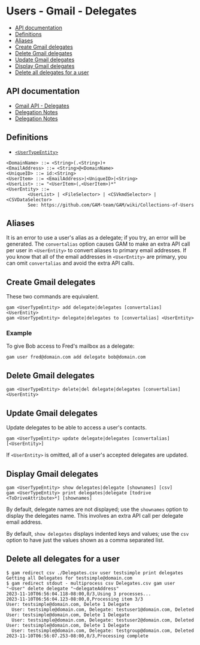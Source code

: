 # Users - Gmail - Delegates
- [API documentation](#api-documentation)
- [Definitions](#definitions)
- [Aliases](#aliases)
- [Create Gmail delegates](#create-gmail-delegates)
- [Delete Gmail delegates](#delete-gmail-delegates)
- [Update Gmail delegates](#update-gmail-delegates)
- [Display Gmail delegates](#display-gmail-delegates)
- [Delete all delegates for a user](#delete-all-delegates-for-a-user)

## API documentation
* [Gmail API - Delegates](https://developers.google.com/gmail/api/v1/reference/users.settings.delegates)
* [Delegation Notes](https://support.google.com/a/answer/7223765)
* [Delegation Notes](https://support.google.com/a/answer/11946994)

## Definitions
* [`<UserTypeEntity>`](Collections-of-Users)

```
<DomainName> ::= <String>(.<String>)+
<EmailAddress> ::= <String>@<DomainName>
<UniqueID> ::= id:<String>
<UserItem> ::= <EmailAddress>|<UniqueID>|<String>
<UserList> ::= "<UserItem>(,<UserItem>)*"
<UserEntity> ::=
        <UserList> | <FileSelector> | <CSVkmdSelector> | <CSVDataSelector>
        See: https://github.com/GAM-team/GAM/wiki/Collections-of-Users
```
## Aliases

It is an error to use a user's alias as a delegate; if you try, an error will be generated.
The `convertalias` option causes GAM to make an extra API call per user in `<UserEntity>`
to convert aliases to primary email addresses. If you know that all of the email addresses
in `<UserEntity>` are primary, you can omit `convertalias` and avoid the extra API calls.

## Create Gmail delegates
These two commands are equivalent.
```
gam <UserTypeEntity> add delegate|delegates [convertalias] <UserEntity>
gam <UserTypeEntity> delegate|delegates to [convertalias] <UserEntity>
```
### Example

To give Bob access to Fred's mailbox as a delegate:

```
gam user fred@domain.com add delegate bob@domain.com
```

## Delete Gmail delegates
```
gam <UserTypeEntity> delete|del delegate|delegates [convertalias] <UserEntity>
```
## Update Gmail delegates
Update delegates to be able to access a user's contacts.
```
gam <UserTypeEntity> update delegate|delegates [convertalias] [<UserEntity>]
```
If `<UserEntity>` is omitted, all of a user's accepted delegates are updated.

## Display Gmail delegates
```
gam <UserTypeEntity> show delegates|delegate [shownames] [csv]
gam <UserTypeEntity> print delegates|delegate [todrive <ToDriveAttribute>*] [shownames]
```
By default, delegate names are not displayed; use the `shownames` option to display the delegates name.
This involves an extra API call per delegate email address.

By default, `show delegates` displays indented keys and values; use the `csv` option to have just the values
shown as a comma separated list.

## Delete all delegates for a user
```
$ gam redirect csv ./Delegates.csv user testsimple print delegates
Getting all Delegates for testsimple@domain.com
$ gam redirect stdout - multiprocess csv Delegates.csv gam user "~User" delete delegate "~delegateAddress"
2023-11-10T06:56:04.118-08:00,0/3,Using 3 processes...
2023-11-10T06:56:04.123-08:00,0,Processing item 3/3
User: testsimple@domain.com, Delete 1 Delegate
  User: testsimple@domain.com, Delegate: testuser1@domain.com, Deleted
User: testsimple@domain.com, Delete 1 Delegate
  User: testsimple@domain.com, Delegate: testuser2@domain.com, Deleted
User: testsimple@domain.com, Delete 1 Delegate
  User: testsimple@domain.com, Delegate: testgroup@domain.com, Deleted
2023-11-10T06:56:07.253-08:00,0/3,Processing complete
```

